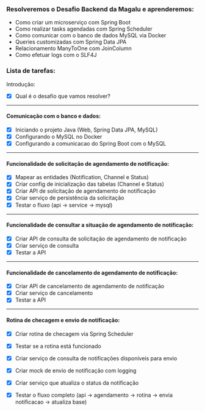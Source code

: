 ### **Resolveremos o Desafio Backend da Magalu e aprenderemos:**

- Como criar um microserviço com Spring Boot
- Como realizar tasks agendadas com Spring Scheduler
- Como comunicar com o banco de dados MySQL via Docker
- Queries customizadas com Spring Data JPA
- Relacionamento ManyToOne com JoinColumn
- Como efetuar logs com o SLF4J

### Lista de tarefas:

Introdução:

- [x]  Qual é o desafio que vamos resolver?

---

#### Comunicação com o banco e dados:

- [x]  Iniciando o projeto Java (Web, Spring Data JPA, MySQL)
- [x]  Configurando o MySQL no Docker
- [x]  Configurando a comunicacao do Spring Boot com o MySQL

---

#### Funcionalidade de solicitação de agendamento de notificação:

- [x]  Mapear as entidades (Notification, Channel e Status)
- [x]  Criar config de inicialização das tabelas (Channel e Status)
- [x]  Criar API de solicitação de agendamento de notificação
- [x]  Criar serviço de persistência da solicitação
- [x]  Testar o fluxo (api → service → mysql)

---

#### Funcionalidade de consultar a situação de agendamento de notificação:

- [x]  Criar API de consulta de solicitação de agendamento de notificação
- [x]  Criar serviço de consulta
- [x]  Testar a API

---

#### Funcionalidade de cancelamento de agendamento de notificação:

- [x]  Criar API de cancelamento de agendamento de notificação
- [x]  Criar serviço de cancelamento
- [x]  Testar a API

---

#### Rotina de checagem e envio de notificação:

- [x]  Criar rotina de checagem via Spring Scheduler
- [x]  Testar se a rotina está funcionado
- [x]  Criar serviço de consulta de notificações disponíveis para envio
- [x]  Criar mock de envio de notificação com logging
- [x]  Criar serviço que atualiza o status da notificação
- [x]  Testar o fluxo completo (api → agendamento → rotina → envia notificacao → atualiza base)

